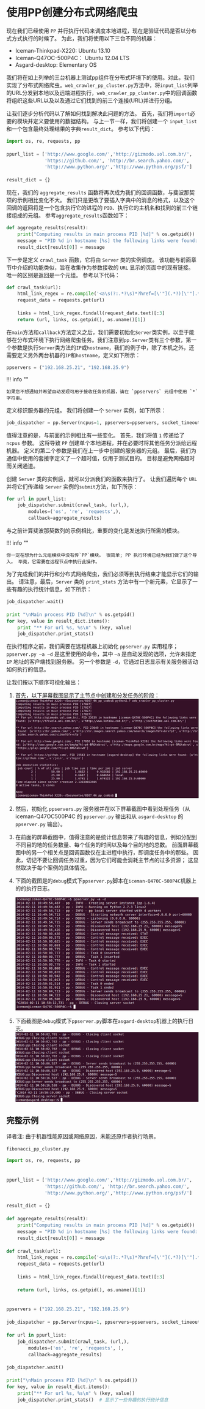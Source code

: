 # 使用PP创建分布式网络爬虫

现在我们已经使用 `PP` 并行执行代码来调度本地进程，现在是验证代码是否以分布式方式执行的时候了。 为此，我们将使用以下三台不同的机器：

- Iceman-Thinkpad-X220: Ubuntu 13.10
- Iceman-Q47OC-500P4C： Ubuntu 12.04 LTS
- Asgard-desktop: Elementary OS

我们将在如上列举的三台机器上测试pp组件在分布式环境下的使用。对此，我们实现了分布式网络爬虫。`web_crawler_pp_cluster.py`方法中，将`input_list`列举的URL分发到本地以及远端进程执行，`web_crawler_pp_cluster.py`中的回调函数将组织这些URL以及以及通过它们找到的前三个连接(URL)并进行分组。

让我们逐步分析代码以了解如何找到解决此问题的方法。 首先，我们将`import`必要的模块并定义要使用的数据结构。 与上一节一样，我们将创建一个 `input_list` 和一个包含最终处理结果的字典`result_dict`。 参考以下代码：

```python
import os, re, requests, pp

ppurl_list = ['http://www.google.com/','http://gizmodo.uol.com.br/', 
              'https://github.com/', 'http://br.search.yahoo.com/',    
              'http://www.python.org/','http://www.python.org/psf/']

result_dict = {}
```

现在，我们的 `aggregate_results` 函数将再次成为我们的回调函数，与斐波那契项的示例相比变化不大。 我们只是更改了要插入字典中的消息的格式，以及这个回调的返回将是一个包含执行它的进程的 `PID`、执行它的主机名和找到的前三个链接组成的元组。 参考`aggregate_results`函数如下：

```python
def aggregate_results(result):    
    print("Computing results in main process PID [%d]" % os.getpid())    
    message = "PID %d in hostname [%s] the following links were found: %s" % (result[2], result[3], result[1])    
    result_dict[result[0]] = message
```

下一步是定义 `crawl_task` 函数，它将由 `Server` 类的实例调度。 该功能与前面章节中介绍的功能类似，旨在收集作为参数接收的 `URL` 显示的页面中的现有链接。 唯一的区别是返回是一个元组。 参考以下代码：

```python
def crawl_task(url):    
    html_link_regex = re.compile('<a\s(?:.*?\s)*?href=[\'"](.*?)[\'"].*?>')
    request_data = requests.get(url)    
    
    links = html_link_regex.findall(request_data.text)[:3]    
    return (url, links, os.getpid(), os.uname()[1])
```

在`main`方法和`callback`方法定义之后，我们需要初始化`Server`类实例，以至于能够在分布式环境下执行网络爬虫任务。我们注意到`pp.Server`类有三个参数，第一个参数是执行`Server`类方法的`IP`或`hostname`，我们的例子中，除了本机之外，还需要定义另外两台机器的`IP`和`hostname`，定义如下所示：

```python
ppservers = ("192.168.25.21", "192.168.25.9")
```

!!! info ""

    如果您不想通知并希望自动发现可用于接收任务的机器，请在 `ppservers` 元组中使用 `*` 字符串。

定义标识服务器的元组。 我们将创建一个 `Server` 实例，如下所示：

```python
job_dispatcher = pp.Server(ncpus=1, ppservers=ppservers, socket_timeout=60000)
```

值得注意的是，与前面的示例相比有一些变化。 首先，我们将值 `1` 传递给了 `ncpus` 参数。 这将导致 `PP` 创建单个本地进程，并在必要时将其他任务分派给远程机器。 定义的第二个参数是我们在上一步中创建的服务器的元组。 最后，我们为通信中使用的套接字定义了一个超时值，仅用于测试目的。 目标是避免网络超时而关闭通道。

创建 `Server` 类的实例后，就可以分派我们的函数来执行了。 让我们遍历每个 `URL` 并将它们传递给 `Server` 实例的`submit`方法，如下所示：

```python
for url in ppurl_list:    
    job_dispatcher.submit(crawl_task, (url,),        
        modules=('os', 're', 'requests',),            
        callback=aggregate_results)
```

与之前计算斐波那契数列的示例相比，重要的变化是发送执行所需的模块。

!!! info ""

    你一定在想为什么元组模块中没有传`PP`模块。 很简单; PP 执行环境已经为我们做了这个导入。 毕竟，它需要在远程节点中执行此操作。

为了完成我们的并行和分布式网络爬虫，我们必须等到执行结束才能显示它们的输出。 请注意，最后，`Server` 类的 `print_stats` 方法中有一个新元素，它显示了一些有趣的执行统计信息，如下所示：

```python
job_dispatcher.wait()

print "\nMain process PID [%d]\n" % os.getpid() 
for key, value in result_dict.items():
    print "** For url %s, %s\n" % (key, value)    
    job_dispatcher.print_stats()
```

在执行程序之前，我们需要在远程机器上初始化 `ppserver.py` 实用程序； `ppserver.py –a –d` 是这里使用的命令，其中 `–a` 是自动发现的选项，允许未指定 `IP` 地址的客户端找到服务器。 另一个参数是 `-d`，它通过日志显示有关服务器活动如何执行的信息。

让我们按以下顺序可视化输出：

1. 首先，以下屏幕截图显示了主节点中创建和分发任务的阶段：
    ![1](../imgs/6-02.png)
2. 然后，初始化 `ppservers.py` 服务器并在以下屏幕截图中看到处理任务（从 iceman-Q47OC500P4C 的 `ppserver.py` 输出和从 `asgard-desktop` 的 `ppserver.py` 输出）。
3. 在前面的屏幕截图中，值得注意的是统计信息带来了有趣的信息，例如分配到不同目的地的任务数量、每个任务的时间以及每个目的地的总数。 前面屏幕截图中的另一个相关点是回调函数仅在主进程中执行，即调度任务中的那些。 因此，切记不要让回调任务过重，因为它们可能会消耗主节点的过多资源； 这显然取决于每个案例的具体情况。
4. 下面的截图是的`debug`模式下`ppserver.py`脚本在`iceman-Q470C-500P4C`机器上的的执行日志。

    ![1](../imgs/6-03.png)

5. 下面截图是`debug`模式下`ppserver.py`脚本在`asgard-desktop`机器上的执行日志。
    ![1](../imgs/6-04.png)

## 完整示例

译者注: 由于机器性能原因或网络原因，未能还原作者执行场景。

`fibonacci_pp_cluster.py`

```python
import os, re, requests, pp


ppurl_list = ['http://www.google.com/','http://gizmodo.uol.com.br/', 
              'https://github.com/', 'http://br.search.yahoo.com/',    
              'http://www.python.org/','http://www.python.org/psf/']

result_dict = {}

def aggregate_results(result):    
    print("Computing results in main process PID [%d]" % os.getpid())
    message = "PID %d in hostname [%s] the following links were found: %s" % (result[2], result[3], result[1])    
    result_dict[result[0]] = message

def crawl_task(url):    
    html_link_regex = re.compile('<a\s(?:.*?\s)*?href=[\'"](.*?)[\'"].*?>')
    request_data = requests.get(url)    
    
    links = html_link_regex.findall(request_data.text)[:3]    
    
    return (url, links, os.getpid(), os.uname()[1])


ppservers = ("192.168.25.21", "192.168.25.9")

job_dispatcher = pp.Server(ncpus=1, ppservers=ppservers, socket_timeout=60000)

for url in ppurl_list:    
    job_dispatcher.submit(crawl_task, (url,),        
        modules=('os', 're', 'requests', ),            
        callback=aggregate_results)
    
job_dispatcher.wait()

print("\nMain process PID [%d]\n" % os.getpid())
for key, value in result_dict.items():
    print("** For url %s, %s\n" % (key, value))
    job_dispatcher.print_stats()  # 显示了一些有趣的执行统计信息
```
